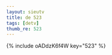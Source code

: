 ```yaml
--- 
layout: sieutv
title: de 523
tags: [detv]
thumb_re: 523
---
```

{% include oADdzK6f4W key="523" %} 
